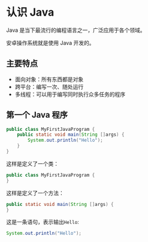 # 认识 Java

Java 是当下最流行的编程语言之一，广泛应用于各个领域。

安卓操作系统就是使用 Java 开发的。

## 主要特点

- 面向对象：所有东西都是对象
- 跨平台：编写一次、随处运行
- 多线程：可以用于编写同时执行众多任务的程序

## 第一个 Java 程序

<div class="run"></div>

```java
public class MyFirstJavaProgram {
    public static void main(String []args) {
        System.out.println("Hello");
    }
}
```

这样是定义了一个类：

```java
public class MyFirstJavaProgram {
}
```

这样是定义了一个方法：

```java
public static void main(String []args) {
}
```

这是一条语句，表示输出`Hello`:

```java
System.out.println("Hello");
```
